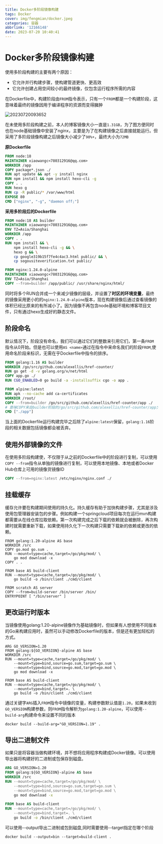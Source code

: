 ```yaml
---
title: Docker多阶段镜像构建
tags: Docker
cover: img/fengmian/docker.jpeg
categories: 容器
abbrlink: '12166148'
date: 2023-07-20 10:40:41
---
```

# Docker多阶段镜像构建

使用多阶段构建的主要有两个原因：

- 它允许并行构建步骤，使构建管道更快、更高效
- 它允许创建占用空间较小的最终镜像，仅包含运行程序所需的内容

在Dockerfile中，构建阶段由`FROM`指令表示，只有一个`FROM`都是一个构建阶段，这意味着最终的镜像因用于编译程序的资源而变得臃肿

![20230720093652](20230720093652.png)

在未使用多阶段构建之前，本人的博客镜像大小一直是`1.31GB`，为了图方便同时也在node基础镜像中安装了nginx，主要是为了在构建镜像之后直接就能运行。但采用了多阶段镜像构建之后镜像大小减少了`90%+`，最终大小为`72MB`

**原Dockerfile**

```dockerfile
FROM node:18
MAINTAINER xiaowangc<780312916@qq.com>
WORKDIR /app
COPY package*.json ./
RUN apt update && apt -y install nginx
RUN npm install && npm install hexo-cli -g
COPY . .
RUN hexo g
RUN cp -R public/* /var/www/html
EXPOSE 80
CMD ["nginx", "-g", "daemon off;"]
```

**采用多阶段后的Dockerfile**

```dockerfile
FROM node:18 AS builder
MAINTAINER xiaowangc<780312916@qq.com>
ENV TZ=Asia/Shanghai
WORKDIR /app
COPY . .
RUN npm install && \
    npm install hexo-cli -g && \
    hexo g && \
    cp google319b15f7fe4c4ac3.html public/ && \
    cp sogousiteverification.txt public/

FROM nginx:1.24.0-alpine
MAINTAINER xiaowangc<780312916@qq.com>
ENV TZ=Asia/Shanghai
COPY --from=builder /app/public/ /usr/share/nginx/html/
```

同时将多个RUN合并成一个来减少镜像的层级，并设置了**时区的环境变量**，最终的镜像采用更小的的`nginx:1.24.0-alpine`版本，现在构建镜像后通过查看镜像的体积已经比原来的有所减小了。因为镜像不再包含node基础环境和博客项目文件，只有通过hexo生成好的静态文件。

## 阶段命名

默认情况下，阶段没有命名，我们可以通过它们的整数来引用它们，第一条`FROM`指令从0开始。但是也可以使用`AS <name>`通过在指令中来命名我们的阶段`FROM`,使用命名阶段来标识，无需在乎Dockerfile中指令的排序。

```dockerfile
FROM golang:1.16 AS builder
WORKDIR /go/src/github.com/alexellis/href-counter/
RUN go get -d -v golang.org/x/net/html  
COPY app.go ./
RUN CGO_ENABLED=0 go build -a -installsuffix cgo -o app .

FROM alpine:latest  
RUN apk --no-cache add ca-certificates
WORKDIR /root/
COPY --from=builder /go/src/github.com/alexellis/href-counter/app ./
# 意味COPY来自builder阶段的/go/src/github.com/alexellis/href-counter/app文件到当前目录
CMD ["./app"]  
```

当上面的Dockerfile运行构建完毕之后除了`alpine:latest`保留，`golang:1.16`阶段的相关数据包括镜像都会被丢弃。

## 使用外部镜像的文件

在使用多阶段构建使，不仅限于从之前的Dockerfile中的阶段进行复制，可以使用`COPY --from`指令从单独的镜像进行复制，可以使用本地镜像、本地或者Docker Hub仓库上可用的镜像货镜像ID

```dockerfile
COPY --from=nginx:latest /etc/nginx/nginx.conf ./
```

## 挂载缓存

缓存允许要在构建期间使用的持久化。持久缓存有助于加快构建步骤，尤其是涉及使用包管理器安装包的步骤。例如构建一个springcloud项目每次在运行mvn构建都需要从在线仓库拉取依赖。第一次构建完成之后下载的依赖就会被删除，再次构建时就需要重新下载，如果使用持久化下一次构建只需要下载新的依赖或更改的依赖。

```docker
FROM golang:1.20-alpine AS base
WORKDIR /src
COPY go.mod go.sum .
RUN --mount=type=cache,target=/go/pkg/mod/ \
    go mod download -x
COPY . .

FROM base AS build-client
RUN --mount=type=cache,target=/go/pkg/mod/ \
    go build -o /bin/client ./cmd/client
    
FROM scratch AS server
COPY --from=build-server /bin/server /bin/
ENTRYPOINT [ "/bin/server" ]
```

## 更改运行时版本

当镜像使用golang:1.20-alpine镜像作为基础镜像时，但如果有人想使用不同版本的Go来构建应用时，虽然可以手动修改Dockerfile的版本，但是还有更加轻松的方式。

```shell
ARG GO_VERSION=1.20
FROM golang:${GO_VERSION}-alpine AS base
WORKDIR /src
RUN --mount=type=cache,target=/go/pkg/mod/ \
    --mount=type=bind,source=go.sum,target=go.sum \
    --mount=type=bind,source=go.mod,target=go.mod \
    go mod download -x
    
FROM base AS build-client
RUN --mount=type=cache,target=/go/pkg/mod/ \
    --mount=type=bind,target=. \
    go build -o /bin/client ./cmd/client
```

通过关键字`ARG`插入`FROM`指令中镜像的变量，构建参数默认值是`1.20`，如果未收到`GO_VERSION`构建参数，则`FROM`指令解析为`golang:1.20-alpine`，可以使用`--build-arg`构建命令来设置不同的版本

```shell
docker build --build-arg="GO_VERSION=1.19" .
```

## 导出二进制文件

如果只是将容器当做构建环境，并不想将应用程序构建成Docker镜像。可以使用导出器将构建好的二进制或包保存到磁盘。

```dockerfile
ARG GO_VERSION=1.20
FROM golang:${GO_VERSION}-alpine AS base
WORKDIR /src
RUN --mount=type=cache,target=/go/pkg/mod/ \
    --mount=type=bind,source=go.sum,target=go.sum \
    --mount=type=bind,source=go.mod,target=go.mod \
    go mod download -x
    
FROM base AS build-client
RUN --mount=type=cache,target=/go/pkg/mod/ \
    --mount=type=bind,target=. \
    go build -o /bin/client ./cmd/client
```

可以使用--output导出二进制或包到磁盘,同时需要使用--target指定在哪个阶段

```shell
docker build --output=bin --target=build-client .
```


